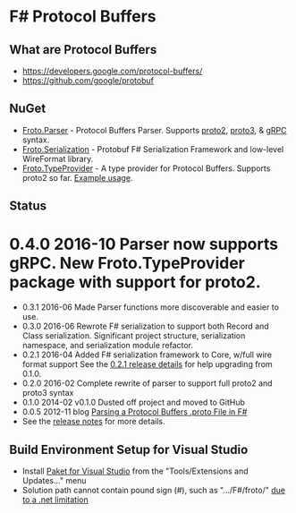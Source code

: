 
# F# Protocol Buffers

## What are Protocol Buffers
* https://developers.google.com/protocol-buffers/
* https://github.com/google/protobuf

## NuGet
* [Froto.Parser](http://www.nuget.org/packages/Froto.Parser) - Protocol Buffers Parser. Supports [proto2](https://developers.google.com/protocol-buffers/docs/proto), [proto3](https://developers.google.com/protocol-buffers/docs/proto3), & [gRPC](http://www.grpc.io/docs/guides/concepts.html) syntax.
* [Froto.Serialization](http://www.nuget.org/packages/Froto.Serialization) - Protobuf F# Serialization Framework and low-level WireFormat library.
* [Froto.TypeProvider](http://www.nuget.org/packages/Froto.TypeProvdider) - A type provider for Protocol Buffers. Supports proto2 so far. [Example usage](https://github.com/ctaggart/froto/blob/master/docs/type-provider/type-provider.md).

## Status
# 0.4.0 2016-10 Parser now supports gRPC. New Froto.TypeProvider package with support for proto2.
* 0.3.1 2016-06 Made Parser functions more discoverable and easier to use.
* 0.3.0 2016-06 Rewrote F# serialization to support both Record and Class serialization. Significant project structure, serialization namespace, and serialization module refactor.
* 0.2.1 2016-04 Added F# serialization framework to Core, w/full wire format support
  See the [0.2.1 release details](https://github.com/ctaggart/froto/releases/tag/0.2.1) for help upgrading from 0.1.0.
* 0.2.0 2016-02 Complete rewrite of parser to support full proto2 and proto3 syntax
* 0.1.0 2014-02 v0.1.0 Dusted off project and moved to GitHub
* 0.0.5 2012-11 blog [Parsing a Protocol Buffers .proto File in F#](http://blog.ctaggart.com/2012/11/parsing-protocol-buffers-proto-file-in-f.html)
* See the [release notes](https://github.com/ctaggart/froto/blob/master/release_notes.md) for more details.

## Build Environment Setup for Visual Studio
* Install [Paket for Visual Studio](https://github.com/fsprojects/Paket.VisualStudio) from the "Tools/Extensions and Updates..." menu
* Solution path cannot contain pound sign (#), such as ".../F#/froto/" [due to a .net limitation](http://stackoverflow.com/questions/9319656/how-to-encode-a-path-that-contains-a-hash)
